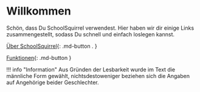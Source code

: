 # Willkommen

Schön, dass Du SchoolSquirrel verwendest. Hier haben wir dir einige Links zusammengestellt, sodass Du schnell und einfach loslegen kannst.

[Über SchoolSquirrel](about.md){: .md-button . }

[Funktionen](features.md){: .md-button }

!!! info "Information"
    Aus Gründen der Lesbarkeit wurde im Text die männliche Form gewählt, nichtsdestoweniger beziehen sich die Angaben auf Angehörige beider Geschlechter.